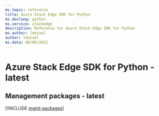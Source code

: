 ```yaml
---
ms.topic: reference
title: Azure Stack Edge SDK for Python
ms.devlang: python
ms.service: stackedge
description: Reference for Azure Stack Edge SDK for Python
ms.author: lmazuel
author: lmazuel
ms.data: 08/09/2022
---
```

# Azure Stack Edge SDK for Python - latest

## Management packages - latest
[!INCLUDE [mgmt-packages](stack-edge-mgmt-index.md)]